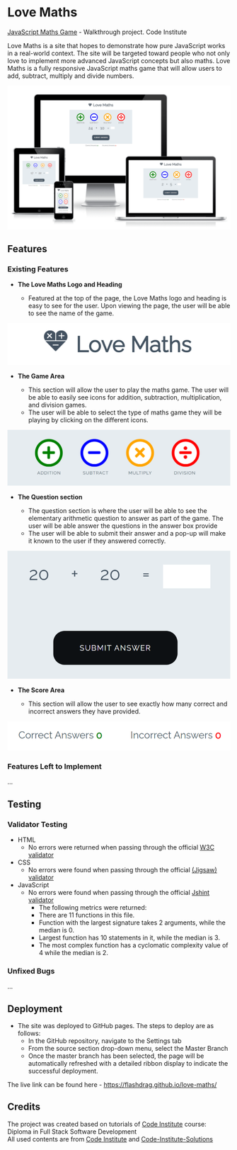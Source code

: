 # Love Maths

[JavaScript Maths Game](https://flashdrag.github.io/love-maths) - Walkthrough project. Code Institute

Love Maths is a site that hopes to demonstrate how pure JavaScript works in a real-world context. The site will be targeted toward people who not only love to implement more advanced JavaScript concepts but also maths. Love Maths is a fully responsive JavaScript maths game that will allow users to add, subtract, multiply and divide numbers.

![Responsice Mockup](docs/images/love_maths_mockup.png)

## Features

### Existing Features

- **The Love Maths Logo and Heading**

  - Featured at the top of the page, the Love Maths logo and heading is easy to see for the user. Upon viewing the page, the user will be able to see the name of the game.

![Logo](docs/images/love_maths_logo.png)

- **The Game Area**

  - This section will allow the user to play the maths game. The user will be able to easily see icons for addition, subtraction, multiplication, and division games.
  - The user will be able to select the type of maths game they will be playing by clicking on the different icons.

![Game](docs/images/love_maths_icons.png)

- **The Question section**

  - The question section is where the user will be able to see the elementary arithmetic question to answer as part of the game. The user will be able answer the questions in the answer box provide
  - The user will be able to submit their answer and a pop-up will make it known to the user if they answered correctly.

![Question](docs/images/love_maths_question.png)

- **The Score Area**

  - This section will allow the user to see exactly how many correct and incorrect answers they have provided.

![score](docs/images/love_maths_answer.png)

### Features Left to Implement

...

## Testing

### Validator Testing

- HTML
  - No errors were returned when passing through the official [W3C validator](https://validator.w3.org/nu/?doc=https%3A%2F%2Fflashdrag.github.io%2Flove-maths%2F)
- CSS
  - No errors were found when passing through the official [(Jigsaw) validator](http://jigsaw.w3.org/css-validator/validator?lang=en&profile=css3svg&uri=https%3A%2F%2Fflashdrag.github.io%2Flove-maths%2F&usermedium=all&vextwarning=&warning=1)
- JavaScript
  - No errors were found when passing through the official [Jshint validator](https://jshint.com/)
    - The following metrics were returned:
    - There are 11 functions in this file.
    - Function with the largest signature takes 2 arguments, while the median is 0.
    - Largest function has 10 statements in it, while the median is 3.
    - The most complex function has a cyclomatic complexity value of 4 while the median is 2.

### Unfixed Bugs

...

## Deployment

- The site was deployed to GitHub pages. The steps to deploy are as follows:
  - In the GitHub repository, navigate to the Settings tab
  - From the source section drop-down menu, select the Master Branch
  - Once the master branch has been selected, the page will be automatically refreshed with a detailed ribbon display to indicate the successful deployment.

The live link can be found here - https://flashdrag.github.io/love-maths/

## Credits

The project was created based on tutorials of [Code Institute](https://codeinstitute.net/) course: Diploma in Full Stack Software Development
<br>
All used contents are from [Code Institute](https://codeinstitute.net) and [Code-Institute-Solutions](https://github.com/Code-Institute-Solutions)
